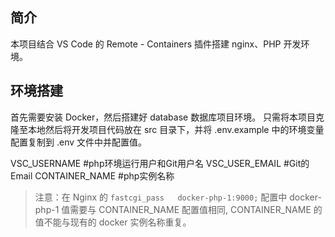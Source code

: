 ## 简介

本项目结合 VS Code 的 Remote - Containers 插件搭建 nginx、PHP 开发环境。

## 环境搭建

首先需要安装 Docker，然后搭建好 database 数据库项目环境。
只需将本项目克隆至本地然后将开发项目代码放在 src 目录下，并将 .env.example 中的环境变量配置复制到 .env 文件中并配置值。

VSC_USERNAME #php环境运行用户和Git用户名
VSC_USER_EMAIL #Git的Email
CONTAINER_NAME #php实例名称

>注意：在 Nginx 的 `fastcgi_pass   docker-php-1:9000;` 配置中 docker-php-1 值需要与 CONTAINER_NAME 配置值相同, CONTAINER_NAME 的值不能与现有的 docker 实例名称重复。